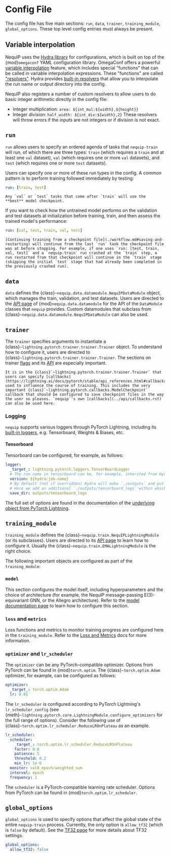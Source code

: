 # Config File

The config file has five main sections: `run`, `data`, `trainer`, `training_module`, `global_options`. These top level config entries must always be present.

## Variable interpolation

NequIP uses the [Hydra library](https://hydra.cc/) for configurations, which is built on top of the {mod}`omegaconf` YAML configuration library. OmegaConf offers a powerful [variable interpolation](https://omegaconf.readthedocs.io/en/latest/usage.html#variable-interpolation) feature, which includes special "functions" that can be called in variable interpolation expressions.  These "functions" are called ["resolvers"](https://omegaconf.readthedocs.io/en/2.3_branch/usage.html#resolvers).
Hydra provides [built-in resolvers](https://hydra.cc/docs/1.3/configure_hydra/intro/#resolvers-provided-by-hydra) that allow you to interpolate the run name or output directory into the config.

NequIP also registers a number of custom resolvers to allow users to do basic integer arithmetic directly in the config file:
- Integer multiplication: `area: ${int_mul:${width},${height}}`
- Integer division: `half_width: ${int_div:${width},2}`
These resolvers will throw errors if the inputs are not integers or if division is not exact.


## `run`

`run` allows users to specify an ordered agenda of tasks that `nequip-train` will run, of which there are three types: `train` (which requires a `train` and at least one `val` dataset), `val` (which requires one or more `val` datasets), and `test` (which requires one or more `test` datasets).

Users can specify one or more of these run types in the config. A common pattern is to perform training followed immediately by testing:
```yaml
run: [train, test]
```

```{important}
Any `val` or `test` tasks that come after `train` will use the **best** model checkpoint.
```

If you want to check how the untrained model performs on the validation and test datasets at initialization before training, train, and then assess the trained model's performance:
```yaml
run: [val, test, train, val, test]
```

```{note}
[Continuing training from a checkpoint file](./workflow.md#saving-and-restarting) will continue from the last `run` task the checkpoint file was at before stopping. For example, if one uses `run: [test, train, val, test]` and a `nequip-train` run crashed at the `train` step, a run restarted from that checkpoint will continue in the `train` stage (skipping the initial `test` stage that had already been completed in the previously crashed run).
```


## `data`

`data` defines the {class}`~nequip.data.datamodule.NequIPDataModule` object, which manages the train, validation, and test datasets. Users are directed to the [API page](../api/datamodule.rst) of {mod}`nequip.data.datamodule` for the API of the `DataModule` classes that `nequip` provides. Custom datamodules that subclass from {class}`~nequip.data.datamodule.NequIPDataModule` can also be used.


## `trainer`

The `trainer` specifies arguments to instantiate a {class}`~lightning.pytorch.trainer.trainer.Trainer` object. To understand how to configure it, users are directed to {class}`~lightning.pytorch.trainer.trainer.Trainer`. The sections on trainer [flags](https://lightning.ai/docs/pytorch/stable/common/trainer.html#trainer-flags) and its [API](https://lightning.ai/docs/pytorch/stable/common/trainer.html#trainer-class-api) are especially important.

```{tip}
It is in the {class}`~lightning.pytorch.trainer.trainer.Trainer` that users can specify [callbacks](https://lightning.ai/docs/pytorch/stable/api_references.html#callbacks) used to influence the course of training. This includes the very important {class}`~lightning.pytorch.callbacks.ModelCheckpoint` callback that should be configured to save checkpoint files in the way the user so pleases. `nequip`'s own [callbacks](../api/callbacks.rst) can also be used here.
```

### Logging

`nequip` supports various loggers through PyTorch Lightning, including its [built-in loggers](https://lightning.ai/docs/pytorch/stable/api_references.html#loggers), e.g. Tensorboard, Weights & Biases, etc.

#### Tensorboard

Tensorboard can be configured, for example, as follows:
```yaml
logger:
  _target_: lightning.pytorch.loggers.TensorBoardLogger
  # The run name in tensorboard can be, for example, inherited from Hydra.
  version: ${hydra:job.name}
  # By default (not if overridden) Hydra will make `./outputs` and put various runs at `./outputs/{name}`.
  # Here we add an additional `./outputs/tensorboard_logs` within which logs will be stored _across_ runs.
  save_dir: outputs/tensorboard_logs
```
The full set of options are found in the documentation of the [underlying object from PyTorch Lightning](https://lightning.ai/docs/pytorch/stable/api/lightning.pytorch.loggers.tensorboard.html#module-lightning.pytorch.loggers.tensorboard).

## `training_module`

`training_module` defines the {class}`~nequip.train.NequIPLightningModule` (or its subclasses). Users are directed to its [API page](../api/lightning_module.rst) to learn how to configure it. Usually the {class}`~nequip.train.EMALightningModule` is the right choice.

The following important objects are configured as part of the `training_module`:
 
 ### `model`
  This section configures the model itself, including hyperparameters and the choice of architecture (for example, the NequIP message-passing E(3)-equivariant GNN, or the Allegro architecture). Refer to the [model documentation page](../api/model) to learn how to configure this section.

 ### `loss` and `metrics`
  Loss functions and metrics to monitor training progress are configured here in the `training_module`. Refer to the [Loss and Metrics](stats_metrics.md/#loss-and-metrics) docs for more information.

 ### `optimizer` and `lr_scheduler`

  The `optimizer` can be any PyTorch-compatible optimizer. Options from PyTorch can be found in {mod}`torch.optim`. The {class}`~torch.optim.Adam` optimizer, for example, can be configured as follows: 
```yaml
optimizer:
  _target_: torch.optim.Adam
  lr: 0.01
```
  The `lr_scheduler` is configured according to PyTorch Lightning's `lr_scheduler_config` (see {meth}`~lightning.pytorch.core.LightningModule.configure_optimizers` for the full range of options). Consider the following use of {class}`~torch.optim.lr_scheduler.ReduceLROnPlateau` as an example.
```yaml
lr_scheduler:
  scheduler:
    _target_: torch.optim.lr_scheduler.ReduceLROnPlateau
    factor: 0.6
    patience: 5
    threshold: 0.2
    min_lr: 1e-6
  monitor: val0_epoch/weighted_sum
  interval: epoch
  frequency: 1
```
  The `scheduler` is a PyTorch-compatible learning rate scheduler. Options from PyTorch can be found in {mod}`torch.optim.lr_scheduler`.

## `global_options`

`global_options` is used to specify options that affect the global state of the entire `nequip-train` process. Currently, the only option is `allow_tf32` (which is `false` by default). See the [TF32 page](./tf32.md) for more details about TF32 settings.
```yaml
global_options:
  allow_tf32: false
```
